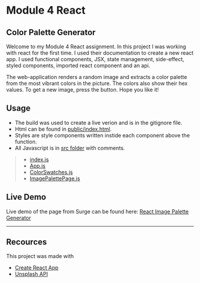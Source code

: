 # Module 4 React
## Color Palette Generator

Welcome to my Module 4 React assignment.
In this project I was working with react for the first time. I used their documentation to create a new react app. I used functional components, JSX, state management, side-effect, styled components, imported react component and an api. 

The web-application renders a random image and extracts a color palette from the most vibrant colors in the picture. The colors also show their hex values. To get a new image, press the button.
Hope you like it!

## Usage
+ The build was used to create a live verion and is in the gitignore file.
+ Html can be found in [public/index.html](public/index.html).
+ Styles are style components written instide each component above the function.
+ All Javascript is in [src folder](src) with comments. 
> + [index.js](src/index.js) 
> + [App.js](src/App.js)
> + [ColorSwatches.js](src/ColorSwatches.js)
> + [ImagePalettePage.js](src/ImagePalettePage.js)


## Live Demo
Live demo of the page from Surge can be found here: [React Image Palette Generator](http://reactimagepalette.surge.sh/)

---
## Recources
This project was made with 
+ [Create React App](https://reactjs.org/docs/create-a-new-react-app.html)
+ [Unsplash API](https://source.unsplash.com/)
